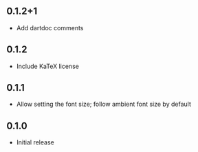 ## 0.1.2+1

* Add dartdoc comments

## 0.1.2

* Include KaTeX license

## 0.1.1

* Allow setting the font size; follow ambient font size by default

## 0.1.0

* Initial release
